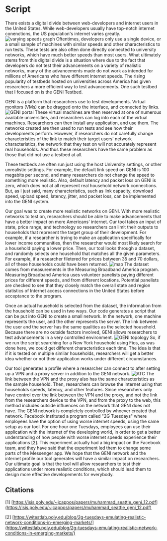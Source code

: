 # Script
 There exists a digital divide between web-developers and internet users in the United States. While web-developers usually have top-notch internet conenctions, the US population's internet varies greatly. ![varying speeds graph](https://github.com/csmithsalzberg/CodeRealisticTestbeds/blob/master/percentDLwithColor.png) Oftentimes, developers only use a single device, or a small sample of machines with similar speeds and other characteristics to run tests. These tests are also often done directly connected to university networks, which have much better speeds than most users. What ultimately stems from this digital divide is a situation where due to the fact that developers do not test their advancements on a variety of realistic networks, many of the advancements made do not work as intended for millions of Americans who have different internet speeds. The rising popularity of testbeds hosted on universities across America has given researchers a more efficient way to test advancements. One such testbed that I focused on is the GENI Testbed. 
 
 GENI is a platform that researchers use to test developments. Virtual monitors (VMs) can be dragged onto the interface, and connected by links. ![GENI portal](https://github.com/csmithsalzberg/CodeRealisticTestbeds/blob/master/geniexample.PNG) These virtual machines are then reserved at one of numerous available universities, and researchers can log into each of the virtual machines. Researchers can then install any application, and use them. The networks created are then used to run tests and see how their developments perform. However, if researchers do not carefully change characteristics of the link to match their target users' network characteristics, the network that they test on will not accurately represent real households. And thus these researchers have the same problem as those that did not use a testbed at all.
 
 These testbeds are often run just using the host University settings, or other unrealistic settings. For example, the default link speed on GENI is 100 megabits per second, and many researchers do not change the speed to something more realistic. Also, default latency and packet loss on GENI is zero, which does not at all represent real household network connections. But, as I just said, many characteristics, such as link capacity, download speed, upload speed, latency, jitter, and packet loss, can be implemented into the GENI system.  
 
 Our goal was to create more realistic networks on GENI. With more realistic networks to test on, researchers should be able to make advancements that have a better impact on more Americans' internet. Our tool takes an input of state, price range, and technology so researchers can limit their outputs to households that represent the target group of their development. For example, if a researcher is trying to make an application specifically for lower income communities, then the researcher would most likely search for a household paying a lower price. Then, our tool looks through a dataset, and randomly selects one household that matches all the given parameters. For example, if a researcher filetered for prices between 35 and 70 dollars, all of these households could have been returned. ![map](https://github.com/csmithsalzberg/CodeRealisticTestbeds/blob/master/justmap.PNG) The dataset comes from measurements in the Measuring Broadband America program. Measuring Broadband America uses volunteer panelists paying different prices for different speeds, and from different locations. Potential panelists are checked to see that they closely match the overall state and region statistics of Internet access connections in the United States before acceptance to the program.

Once an actual household is selected from the dataset, the information from the household can be used in two ways. Our code generates a script that can be put into GENI to create a small network. In the network, one machine represents the user, and the other represents the server. The link between the user and the server has the same qualities as the selected household. Because there are no outside factors involved, GENI allows researchers to test advancements in  a very controlled environment. ![GENI topology](https://github.com/csmithsalzberg/CodeRealisticTestbeds/blob/master/GENIposter.PNG) So, if we run the script searching for a New York household using Fios, as was done here, we could get different characteristics each time. The idea is that if it is tested on multiple similar households, researchers will get a better idea whether or not their application works under different circumstances.

Our tool generates a profile where a researcher can connect to after setting up a VPN and a proxy server in addition to the GENI network. ![ATC](https://github.com/csmithsalzberg/CodeRealisticTestbeds/blob/master/profiles.PNG) The link between the VPN and the proxy also has the same characteristics as the sample household. Then, researchers can browse the internet using that households speeds, latency, and other features. Since researchers only have control over the link between the VPN and the proxy, and not the link from the researchers device to the VPN, and from the proxy to the web, this method includes outside influences on the network that GENI does not have. The GENI network is completely controlled by whoever created that network. Facebook instituted a program called "2G Tuesdays" where employees have the option of using worse internet speeds, using the same setup as our tool. For one hour one Tuesdays, employees can use their application with the internet of the developing world, in order to get a better understanding of how people with worse internet speeds experience their applications [2]. This experiment actually had a big impact on the Facebook team, and they have said that the experiment led them to change some parts of the Messenger app. We hope that the GENI network and the internet profile our tool generates will have a similar impact on researchers. Our ultimate goal is that the tool will allow researchers to test their applications under more realistic conditions, which should lead them to design more effective developements for everybody.
 


## Citations
[1] [https://isis.poly.edu/~jcappos/papers/muhammad_seattle_geni_12.pdf](https://isis.poly.edu/~jcappos/papers/muhammad_seattle_geni_12.pdf)

[2] [https://witestlab.poly.edu/blog/2g-tuesdays-emulating-realistic-network-conditions-in-emerging-markets/](https://witestlab.poly.edu/blog/2g-tuesdays-emulating-realistic-network-conditions-in-emerging-markets/)

